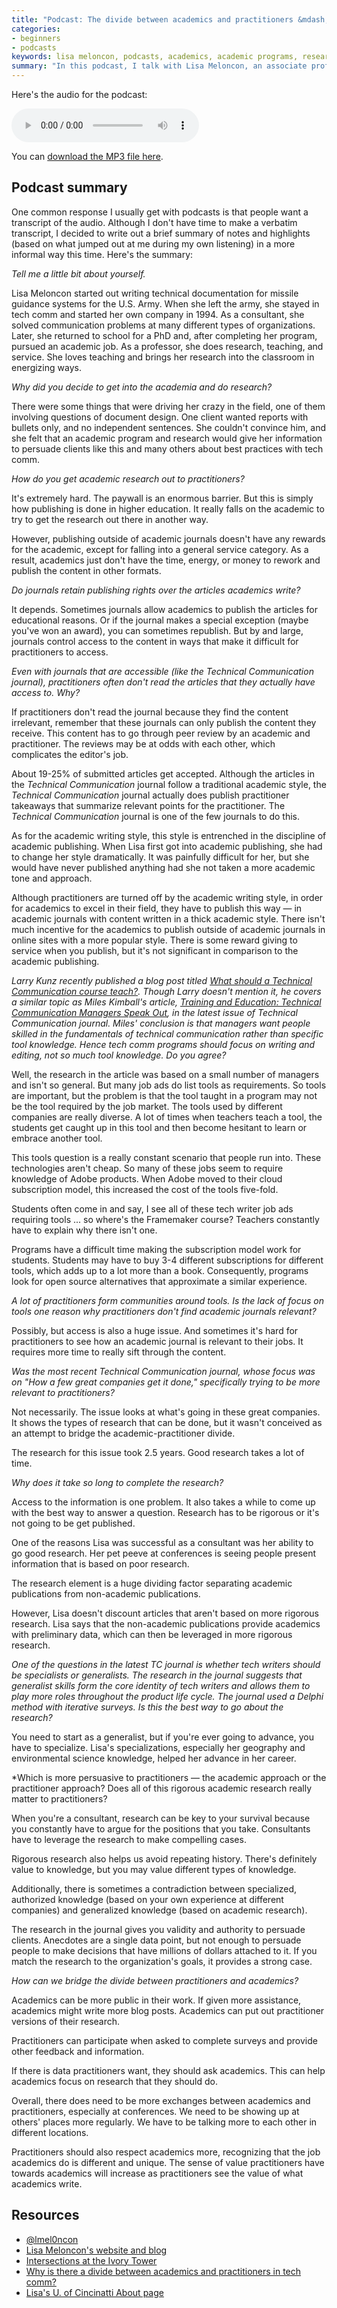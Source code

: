 ```yaml
---
title: "Podcast: The divide between academics and practitioners &mdash; Interview with Lisa Meloncon"
categories:
- beginners
- podcasts
keywords: lisa meloncon, podcasts, academics, academic programs, research, paywalls, publications
summary: "In this podcast, I talk with Lisa Meloncon, an associate professor at the University of Cincinatti, about the academic-practitioner divide."
---
```


Here's the audio for the podcast: 

<p><audio controls="controls"><source src="http://www.podtrac.com/pts/redirect.mp3/idratherbetellingstories.com/podcasts/lisameloncon.mp3" type="audio/mpeg" /></audio></p>

You can <a href="http://www.podtrac.com/pts/redirect.mp3/idratherbetellingstories.com/podcasts/lisameloncon.mp3" alt="Lisa Meloncon on the practitioner academic divide">download the MP3 file here</a>.

## Podcast summary

One common response I usually get with podcasts is that people want a transcript of the audio. Although I don't have time to make a verbatim transcript, I decided to write out a brief summary of notes and highlights (based on what jumped out at me during my own listening) in a more informal way this time. Here's the summary:

*Tell me a little bit about yourself.* 

Lisa Meloncon started out writing technical documentation for missile guidance systems for the U.S. Army. When she left the army, she stayed in tech comm and started her own company in 1994. As a consultant, she solved communication problems at many different types of organizations. Later, she returned to school for a PhD and, after completing her program, pursued an academic job. As a professor, she does research, teaching, and service. She loves teaching and brings her research into the classroom in energizing ways. 

*Why did you decide to get into the academia and do research?*

There were some things that were driving her crazy in the field, one of them involving questions of document design. One client wanted reports with bullets only, and no independent sentences. She couldn't convince him, and she felt that an academic program and research would give her information to persuade clients like this and many others about best practices with tech comm.

*How do you get academic research out to practitioners?* 

It's extremely hard. The paywall is an enormous barrier. But this is simply how publishing is done in higher education. It really falls on the academic to try to get the research out there in another way. 

However, publishing outside of academic journals doesn't have any rewards for the academic, except for falling into a general service category. As a result, academics just don't have the time, energy, or money to rework and publish the content in other formats.

*Do journals retain publishing rights over the articles academics write?*

It depends. Sometimes journals allow academics to publish the articles for educational reasons. Or if the journal makes a special exception (maybe you've won an award), you can sometimes republish. But by and large, journals control access to the content in ways that make it difficult for practitioners to access.

*Even with journals that are accessible (like the Technical Communication journal), practitioners often don't read the articles that they actually have access to. Why?*

If practitioners don't read the journal because they find the content irrelevant, remember that these journals can only publish the content they receive. This content has to go through peer review by an academic and practitioner. The reviews may be at odds with each other, which complicates the editor's job.

About 19-25% of submitted articles get accepted. Although the articles in the *Technical Communication* journal follow a traditional academic style, the *Technical Communication* journal actually does publish practitioner takeaways that summarize relevant points for the practitioner. The *Technical Communication* journal is one of the few journals to do this.

As for the academic writing style, this style is entrenched in the discipline of academic publishing. When Lisa first got into academic publishing, she had to change her style dramatically. It was painfully difficult for her, but she would have never published anything had she not taken a more academic tone and approach.

Although practitioners are turned off by the academic writing style, in order for academics to excel in their field, they have to publish this way &mdash; in academic journals with content written in a thick academic style. There isn't much incentive for the academics to publish outside of academic journals in online sites with a more popular style. There is some reward giving to service when you publish, but it's not significant in comparison to the academic publishing.

*Larry Kunz recently published a blog post titled [What should a Technical Communication course teach?](https://larrykunz.wordpress.com/2015/08/07/what-should-a-technical-communication-course-teach/). Though Larry doesn't mention it, he covers a similar topic as Miles Kimball's article, [Training and Education: Technical Communication Managers Speak Out](http://techcomm.stc.org/2015/07/training-and-education-technical-communication-managers-speak-out/), in the latest issue of Technical Communication journal. Miles' conclusion is that managers want people skilled in the fundamentals of technical communication rather than specific tool knowledge. Hence tech comm programs should focus on writing and editing, not so much tool knowledge. Do you agree?*

Well, the research in the article was based on a small number of managers and isn't so general. But many job ads do list tools as requirements. So tools are important, but the problem is that the tool taught in a program may not be the tool required by the job market. The tools used by different companies are really diverse. A lot of times when teachers teach a tool, the students get caught up in this tool and then become hesitant to learn or embrace another tool. 

This tools question is a really constant scenario that people run into. These technologies aren't cheap. So many of these jobs seem to require knowledge of Adobe products. When Adobe moved to their cloud subscription model, this increased the cost of the tools five-fold. 

Students often come in and say, I see all of these tech writer job ads requiring tools ... so where's the Framemaker course? Teachers constantly have to explain why there isn't one. 

Programs have a difficult time making the subscription model work for students. Students may have to buy 3-4 different subscriptions for different tools, which adds up to a lot more than a book. Consequently, programs look for open source alternatives that approximate a similar experience.

*A lot of practitioners form communities around tools. Is the lack of focus on tools one reason why practitioners don't find academic journals relevant?*

Possibly, but access is also a huge issue. And sometimes it's hard for practitioners to see how an academic journal is relevant to their jobs. It requires more time to really sift through the content.

*Was the most recent Technical Communication journal, whose focus was on "How a few great companies get it done," specifically trying to be more relevant to practitioners?* 

Not necessarily. The issue looks at what's going in these great companies. It shows the types of research that can be done, but it wasn't conceived as an attempt to bridge the academic-practitioner divide. 

The research for this issue took 2.5 years. Good research takes a lot of time. 

*Why does it take so long to complete the research?*

Access to the information is one problem. It also takes a while to come up with the best way to answer a question. Research has to be rigorous or it's not going to be get published. 

One of the reasons Lisa was successful as a consultant was her ability to go good research. Her pet peeve at conferences is seeing people present information that is based on poor research. 

The research element is a huge dividing factor separating academic publications from non-academic publications. 

However, Lisa doesn't discount articles that aren't based on more rigorous research. Lisa says that the non-academic publications provide academics with preliminary data, which can then be leveraged in more rigorous research. 

*One of the questions in the latest TC journal is whether tech writers should be specialists or generalists. The research in the journal suggests that generalist skills form the core identity of tech writers and allows them to play more roles throughout the product life cycle. The journal used a Delphi method with iterative surveys. Is this the best way to go about the research?*

You need to start as a generalist, but if you're ever going to advance, you have to specialize. Lisa's specializations, especially her geography and environmental science knowledge, helped her advance in her career.  

*Which is more persuasive to practitioners &mdash; the academic approach or the practitioner approach? Does all of this rigorous academic research really matter to practitioners? 

When you're a consultant, research can be key to your survival because you constantly have to argue for the positions that you take. Consultants have to leverage the research to make compelling cases. 

Rigorous research also helps us avoid repeating history. There's definitely value to knowledge, but you may value different types of knowledge.

Additionally, there is sometimes a contradiction between specialized, authorized knowledge (based on your own experience at different companies) and generalized knowledge (based on academic research).

The research in the journal gives you validity and authority to persuade clients. Anecdotes are a single data point, but not enough to persuade people to make decisions that have millions of dollars attached to it. If you match the research to the organization's goals, it provides a strong case. 

*How can we bridge the divide between practitioners and academics?*

Academics can be more public in their work. If given more assistance, academics might write more blog posts. Academics can put out practitioner versions of their research.

Practitioners can participate when asked to complete surveys and provide other feedback and information.

If there is data practitioners want, they should ask academics. This can help academics focus on research that they should do. 

Overall, there does need to be more exchanges between academics and practitioners, especially at conferences. We need to be showing up at others' places more regularly. We have to be talking more to each other in different locations.

Practitioners should also respect academics more, recognizing that the job academics do is different and unique. The sense of value practitioners have towards academics will increase as practitioners see the value of what academics write.

## Resources

* [@lmel0ncon](http://twitter.com/lmeloncon)
* [Lisa Meloncon's website and blog](http://tek-ritr.com/)
* [Intersections at the Ivory Tower](http://tek-ritr.com/intersections-at-the-ivory-tower/)
* [Why is there a divide between academics and practitioners in tech comm?](http://idratherbewriting.com/2015/08/05/acadmic-and-practitioner-divide/)
* [Lisa's U. of Cincinatti About page](http://www.artsci.uc.edu/departments/english/profiles/lisa_meloncon.html)





